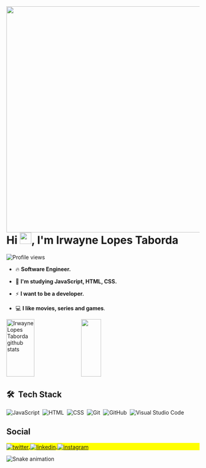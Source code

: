 <img align="right" height="590em" src=https://raw.githubusercontent.com/gist/irwaynetaborda/ec62d754f799d32af8586407eb31745c/raw/e599f50623e8274c8dd86f446ffb67be54eecf59/githubcard.svg/>
<h1 align="left">Hi <img src="https://raw.githubusercontent.com/kaueMarques/kaueMarques/master/hi.gif" height="30px">, I'm Irwayne Lopes Taborda</h1>
<p align="left"> <img src="https://komarev.com/ghpvc/?username=irwaynetaborda&color=yellow" alt="Profile views" /> </p>

- 🔥 **Software Engineer.**

- 💬 **I'm studying JavaScript, HTML, CSS.**

- ⚡ **I want to be a developer.**

- 💻 **I like movies, series and games**.

<div align="left">  
  <img width="38%" height="150px" src="https://github-readme-stats.vercel.app/api?username=irwaynetaborda&show_icons=true&count_private=true&hide_border=true&title_color=00bfbf&icon_color=00bfbf&text_color=c9d1d9&bg_color=0d1117" alt="Irwayne Lopes Taborda github stats" /> 
  <img width="32%" height="150px" src="https://github-readme-stats.vercel.app/api/top-langs/?username=irwaynetaborda&layout=compact&hide_border=true&title_color=00bfbf&text_color=00bfbf&bg_color=0d1117" />
</div>

## 🛠 &nbsp;Tech Stack

![JavaScript](https://img.shields.io/badge/-JavaScript-05122A?style=flat&logo=javascript)&nbsp;
![HTML](https://img.shields.io/badge/-HTML-05122A?style=flat&logo=HTML5)&nbsp;
![CSS](https://img.shields.io/badge/-CSS-05122A?style=flat&logo=CSS3&logoColor=1572B6)&nbsp;
![Git](https://img.shields.io/badge/-Git-05122A?style=flat&logo=git)&nbsp;
![GitHub](https://img.shields.io/badge/-GitHub-05122A?style=flat&logo=github)&nbsp;
![Visual Studio Code](https://img.shields.io/badge/-Visual%20Studio%20Code-05122A?style=flat&logo=visual-studio-code&logoColor=007ACC)&nbsp;
<!--
![React](https://img.shields.io/badge/-React-05122A?style=flat&logo=react)&nbsp;
![Git](https://img.shields.io/badge/-Git-05122A?style=flat&logo=git)&nbsp;
![Markdown](https://img.shields.io/badge/-Markdown-05122A?style=flat&logo=markdown)&nbsp;
![PostgreSQL](https://img.shields.io/badge/-PostgreSQL-05122A?style=flat&logo=postgresql)&nbsp;
![SQLite](https://img.shields.io/badge/-SQLite-05122A?style=flat&logo=sqlite)&nbsp;
-->

## Social

<p align="left" style="background:yellow">
<a href="https://twitter.com/IrwayneTaborda" target="_blank">
  <img align="center" src="https://img.shields.io/badge/-irwaynetaborda-05122A?style=flat&logo=twitter" alt="twitter"/>  
</a>
<a href="https://www.linkedin.com/in/irwaynetaborda/" target="_blank">
  <img align="center" src="https://img.shields.io/badge/-irwaynetaborda-05122A?style=flat&logo=linkedin" alt="linkedin"/>
</a>
<a href="https://instagram.com/tabordafx" target="_blank">
 <img align="center" src="https://img.shields.io/badge/-tabordafx-05122A?style=flat&logo=instagram" alt="instagram"/>
</a>
</p>

![Snake animation](https://github.com/irwaynetaborda/irwaynetaborda/blob/output/github-contribution-grid-snake.svg)

